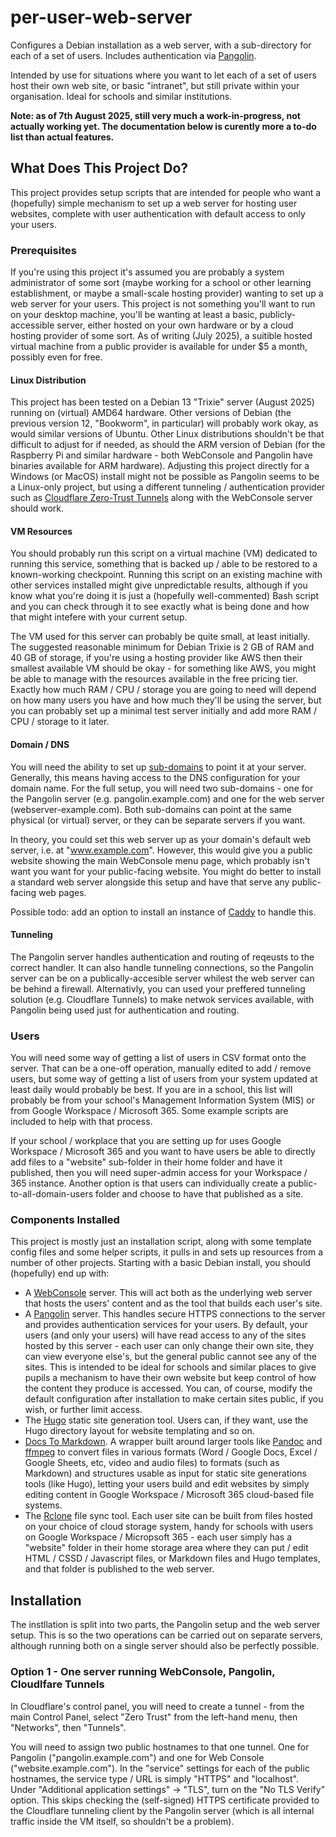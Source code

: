 # per-user-web-server
Configures a Debian installation as a web server, with a sub-directory for each of a set of users. Includes authentication via [Pangolin](https://github.com/fosrl/pangolin).

Intended by use for situations where you want to let each of a set of users host their own web site, or basic "intranet", but still private within your organisation. Ideal for schools and similar institutions.

**Note: as of 7th August 2025, still very much a work-in-progress, not actually working yet. The documentation below is curently more a to-do list than actual features.**

## What Does This Project Do?
This project provides setup scripts that are intended for people who want a (hopefully) simple mechanism to set up a web server for hosting user websites, complete with user authentication with default access to only your users.

### Prerequisites
If you're using this project it's assumed you are probably a system administrator of some sort (maybe working for a school or other learning establishment, or maybe a small-scale hosting provider) wanting to set up a web server for your users. This project is not something you'll want to run on your desktop machine, you'll be wanting at least a basic, publicly-accessible server, either hosted on your own hardware or by a cloud hosting provider of some sort. As of writing (July 2025), a suitible hosted virtual machine from a public provider is available for under $5 a month, possibly even for free.

#### Linux Distribution
This project has been tested on a Debian 13 "Trixie" server (August 2025) running on (virtual) AMD64 hardware. Other versions of Debian (the previous version 12, "Bookworm", in particular) will probably work okay, as would similar versions of Ubuntu. Other Linux distributions shouldn't be that difficult to adjust for if needed, as should the ARM version of Debian (for the Raspberry Pi and similar hardware - both WebConsole and Pangolin have binaries available for ARM hardware). Adjusting this project directly for a Windows (or MacOS) install might not be possible as Pangolin seems to be a Linux-only project, but using a different tunneling / authentication provider such as [Cloudflare Zero-Trust Tunnels](https://developers.cloudflare.com/cloudflare-one/connections/connect-networks/) along with the WebConsole server should work.

#### VM Resources
You should probably run this script on a virtual machine (VM) dedicated to running this service, something that is backed up / able to be restored to a known-working checkpoint. Running this script on an existing machine with other services installed might give unpredictable results, although if you know what you're doing it is just a (hopefully well-commented) Bash script and you can check through it to see exactly what is being done and how that might intefere with your current setup.

The VM used for this server can probably be quite small, at least initially. The suggested reasonable minimum for Debian Trixie is 2 GB of RAM and 40 GB of storage, if you're using a hosting provider like AWS then their smallest available VM should be okay - for something like AWS, you might be able to manage with the resources available in the free pricing tier. Exactly how much RAM / CPU / storage you are going to need will depend on how many users you have and how much they'll be using the server, but you can probably set up a minimal test server initially and add more RAM / CPU / storage to it later.

#### Domain / DNS
You will need the ability to set up [sub-domains](https://en.wikipedia.org/wiki/Subdomain) to point it at your server. Generally, this means having access to the DNS configuration for your domain name. For the full setup, you will need two sub-domains - one for the Pangolin server (e.g. pangolin.example.com) and one for the web server (webserver-example.com). Both sub-domains can point at the same physical (or virtual) server, or they can be separate servers if you want.

In theory, you could set this web server up as your domain's default web server, i.e. at "www.example.com". However, this would give you a public website showing the main WebConsole menu page, which probably isn't want you want for your public-facing website. You might do better to install a standard web server alongside this setup and have that serve any public-facing web pages.

Possible todo: add an option to install an instance of [Caddy](https://caddyserver.com/) to handle this.

#### Tunneling
The Pangolin server handles authentication and routing of reqeusts to the correct handler. It can also handle tunneling connections, so the Pangolin server can be on a publically-accesible server whilest the web server can be behind a firewall. Alternativly, you can used your preffered tunneling solution (e.g. Cloudflare Tunnels) to make netwok services available, with Pangolin being used just for authentication and routing.

### Users
You will need some way of getting a list of users in CSV format onto the server. That can be a one-off operation, manually edited to add / remove users, but some way of getting a list of users from your system updated at least daily would probably be best. If you are in a school, this list will probably be from your school's Management Information System (MIS) or from Google Workspace / Microsoft 365. Some example scripts are included to help with that process.

If your school / workplace that you are setting up for uses Google Workspace / Microsoft 365 and you want to have users be able to directly add files to a "website" sub-folder in their home folder and have it published, then you will need super-admin access for your Workspace / 365 instance. Another option is that users can individually create a public-to-all-domain-users folder and choose to have that published as a site.

### Components Installed
This project is mostly just an installation script, along with some template config files and some helper scripts, it pulls in and sets up resources from a number of other projects. Starting with a basic Debian install, you should (hopefully) end up with:
- A [WebConsole](https://github.com/dhicks6345789/web-console) server. This will act both as the underlying web server that hosts the users' content and as the tool that builds each user's site.
- A [Pangolin](https://github.com/fosrl/pangolin) server. This handles secure HTTPS connections to the server and provides authentication services for your users. By default, your users (and only your users) will have read access to any of the sites hosted by this server - each user can only change their own site, they can view everyone else's, but the general public cannot see any of the sites. This is intended to be ideal for schools and similar places to give pupils a mechanism to have their own website but keep control of how the content they produce is accessed. You can, of course, modify the default configuration after installation to make certain sites public, if you wish, or further limit access.
- The [Hugo](https://gohugo.io/) static site generation tool. Users can, if they want, use the Hugo directory layout for website templating and so on.
- [Docs To Markdown](https://github.com/dhicks6345789/docs-to-markdown/tree/WebconsoleUpdate). A wrapper built around larger tools like [Pandoc](https://pandoc.org/) and [ffmpeg](https://ffmpeg.org/) to convert files in various formats (Word / Google Docs, Excel / Google Sheets, etc, video and audio files) to formats (such as Markdown) and structures usable as input for static site generations tools (like Hugo), letting your users build and edit websites by simply editing content in Google Workspace / Microsoft 365 cloud-based file systems.
- The [Rclone](https://rclone.org/) file sync tool. Each user site can be built from files hosted on your choice of cloud storage system, handy for schools with users on Google Workspace / Micropsoft 365 - each user simply has a "website" folder in their home storage area where they can put / edit HTML / CSSD / Javascript files, or Markdown files and Hugo templates, and that folder is published to the web server.

## Installation
The instllation is split into two parts, the Pangolin setup and the web server setup. This is so the two operations can be carried out on separate servers, although running both on a single server should also be perfectly possible.

### Option 1 - One server running WebConsole, Pangolin, Cloudlfare Tunnels
In Cloudflare's control panel, you will need to create a tunnel - from the main Control Panel, select "Zero Trust" from the left-hand menu, then "Networks", then "Tunnels".

You will need to assign two public hostnames to that one tunnel. One for Pangolin ("pangolin.example.com") and one for Web Console ("website.example.com"). In the "service" settings for each of the public hostnames, the service type / URL is simply "HTTPS" and "localhost". Under "Additional application settings" -> "TLS", turn on the "No TLS Verify" option. This skips checking the (self-signed) HTTPS certificate provided to the Cloudflare tunneling client by the Pangolin server (which is all internal traffic inside the VM itself, so shouldn't be a problem).
